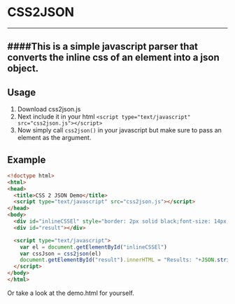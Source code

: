 # CSS2JSON
---
####This is a simple javascript parser that converts the inline css of an element into a json object.
---
## Usage
1. Download css2json.js
2. Next include it in your html `<script type="text/javascript" src="css2json.js"></script>`
3. Now simply call `css2json()` in your javascript but make sure to pass an element as the argument.

## Example
```html
<!doctype html>
<html>
<head>
  <title>CSS 2 JSON Demo</title>
  <script type="text/javascript" src="css2json.js"></script>
</head>
<body>
  <div id="inlineCSSEl" style="border: 2px solid black;font-size: 14px;height: 15px;">Hello World!</div>
  <div id="result"></div>

  <script type="text/javascript">
    var el = document.getElementById("inlineCSSEl")
    var cssJson = css2json(el)
    document.getElementById("result").innerHTML = "Results: "+JSON.stringify(cssJson)
  </script>
</body>
</html>
```
Or take a look at the demo.html for yourself.
